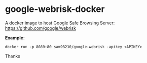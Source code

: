 # google-webrisk-docker
A docker image to host Google Safe Browsing Server: https://github.com/google/webrisk

**Example:**
```
docker run -p 8080:80 sam93210/google-webrisk -apikey <APIKEY>
```


Thanks
